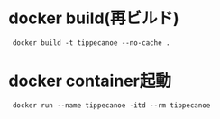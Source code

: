 # docker build(再ビルド)
```
 docker build -t tippecanoe --no-cache .
```

# docker container起動
```
 docker run --name tippecanoe -itd --rm tippecanoe
```

